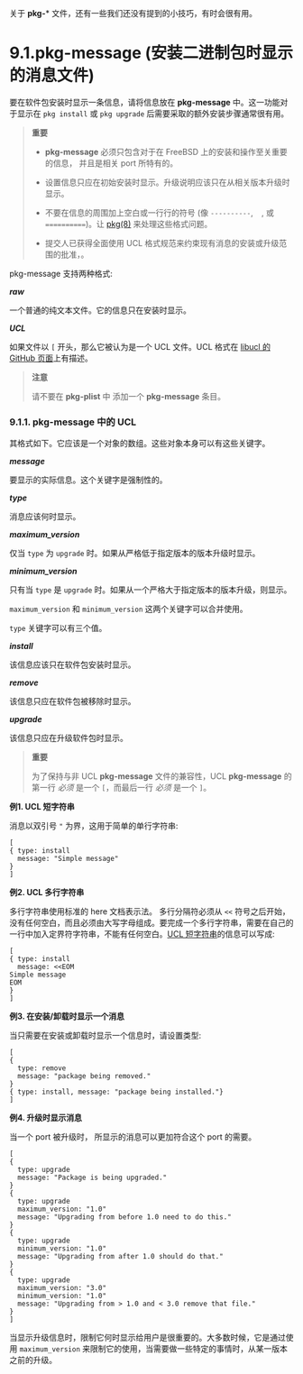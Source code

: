 关于 **pkg-**\* 文件，还有一些我们还没有提到的小技巧，有时会很有用。

# 9.1.pkg-message (安装二进制包时显示的消息文件)

要在软件包安装时显示一条信息，请将信息放在 **pkg-message** 中。这一功能对于显示在 `pkg install` 或 `pkg upgrade` 后需要采取的额外安装步骤通常很有用。

> **重要**
>
> * **pkg-message** 必须只包含对于在 FreeBSD 上的安装和操作至关重要的信息， 并且是相关 port 所特有的。
>
> * 设置信息只应在初始安装时显示。升级说明应该只在从相关版本升级时显示。
>
> * 不要在信息的周围加上空白或一行行的符号 (像 `----------`, ` ` , 或 `==========`)。让 [pkg(8)](https://www.freebsd.org/cgi/man.cgi?query=pkg\&sektion=8\&format=html) 来处理这些格式问题。
>
> * 提交人已获得全面使用 UCL 格式规范来约束现有消息的安装或升级范围的批准，。

pkg-message 支持两种格式:

_**raw**_

一个普通的纯文本文件。它的信息只在安装时显示。

_**UCL**_

如果文件以 `[` 开头，那么它被认为是一个 UCL 文件。UCL 格式在 [libucl 的 GitHub 页面](https://github.com/vstakhov/libucl)上有描述。

> **注意**
>
> 请不要在 **pkg-plist** 中 添加一个 **pkg-message** 条目。

### 9.1.1. pkg-message 中的 UCL

其格式如下。它应该是一个对象的数组。这些对象本身可以有这些关键字。

_**message**_

要显示的实际信息。这个关键字是强制性的。

_**type**_

消息应该何时显示。

_**maximum\_version**_

仅当 `type` 为 `upgrade` 时。如果从严格低于指定版本的版本升级时显示。

_**minimum\_version**_

只有当 `type` 是 `upgrade` 时。如果从一个严格大于指定版本的版本升级，则显示。

`maximum_version` 和 `minimum_version` 这两个关键字可以合并使用。

`type` 关键字可以有三个值。

_**install**_

该信息应该只在软件包安装时显示。

_**remove**_

该信息只应在软件包被移除时显示。

_**upgrade**_

该信息只应在升级软件包时显示。

> **重要**
>
> 为了保持与非 UCL **pkg-message** 文件的兼容性，UCL **pkg-message** 的第一行 _必须_ 是一个 `[`，而最后一行 _必须_ 是一个 `]`。

**例1. UCL 短字符串**

消息以双引号 `"` 为界，这用于简单的单行字符串:

```shell
[
{ type: install
  message: "Simple message"
}
]
```

**例2. UCL 多行字符串**

多行字符串使用标准的 here 文档表示法。 多行分隔符必须从 `<<` 符号之后开始，没有任何空白，而且必须由大写字母组成。要完成一个多行字符串，需要在自己的一行中加入定界符字符串，不能有任何空白。[UCL 短字符串](https://docs.freebsd.org/en/books/porters-handbook/pkg-files/#porting-message-ucl-short-ex)的信息可以写成:

```shell
[
{ type: install
  message: <<EOM
Simple message
EOM
}
]
```

**例3. 在安装/卸载时显示一个消息**

当只需要在安装或卸载时显示一个信息时，请设置类型:

```shell
[
{
  type: remove
  message: "package being removed."
}
{ type: install, message: "package being installed."}
]
```

**例4. 升级时显示消息**

当一个 port 被升级时， 所显示的消息可以更加符合这个 port 的需要。

```shell
[
{
  type: upgrade
  message: "Package is being upgraded."
}
{
  type: upgrade
  maximum_version: "1.0"
  message: "Upgrading from before 1.0 need to do this."
}
{
  type: upgrade
  minimum_version: "1.0"
  message: "Upgrading from after 1.0 should do that."
}
{
  type: upgrade
  maximum_version: "3.0"
  minimum_version: "1.0"
  message: "Upgrading from > 1.0 and < 3.0 remove that file."
}
]
```

当显示升级信息时，限制它何时显示给用户是很重要的。大多数时候，它是通过使用 `maximum_version` 来限制它的使用，当需要做一些特定的事情时，从某一版本之前的升级。

